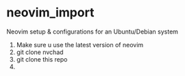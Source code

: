 # neovim_import
Neovim setup &amp; configurations for an Ubuntu/Debian system

1. Make sure u use the latest version of neovim
2. git clone nvchad
3. git clone this repo
4.  
